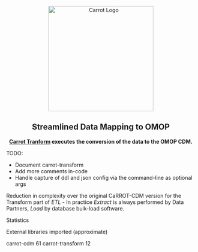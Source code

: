 <p align="center">
  <a href="https://carrot.ac.uk/" target="_blank">
  <picture>
    <source media="(prefers-color-scheme: dark)" srcset="/images/logo-dark.png">
    <img alt="Carrot Logo" src="/images/logo-primary.png" width="280"/>
  </picture>
  </a>
</p>
<div align="center">
  <strong>
  <h2>Streamlined Data Mapping to OMOP</h2>
  <a href="https://carrot.ac.uk/">Carrot Tranform</a> executes the conversion of the data to the OMOP CDM.<br />
  </strong>
</div>

TODO:

- Document carrot-transform
- Add more comments in-code
- Handle capture of ddl and json config via the command-line as optional args

Reduction in complexity over the original CaRROT-CDM version for the Transform part of _ETL_ - In practice _Extract_ is always
performed by Data Partners, _Load_ by database bulk-load software.

Statistics

External libraries imported (approximate)

carrot-cdm 61
carrot-transform 12
